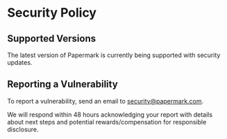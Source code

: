 # Security Policy

## Supported Versions

The latest version of Papermark is currently being supported with security updates.

## Reporting a Vulnerability

To report a vulnerability, send an email to security@papermark.com.

We will respond within 48 hours acknowledging your report with details about next steps and potential rewards/compensation for responsible disclosure.
